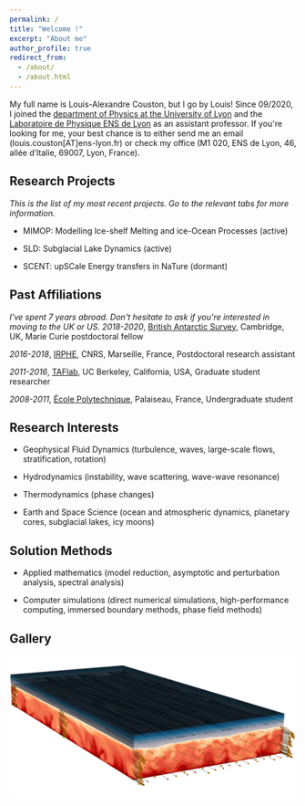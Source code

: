 ```yaml
---
permalink: /
title: "Welcome !"
excerpt: "About me"
author_profile: true
redirect_from: 
  - /about/
  - /about.html
---
```


My full name is Louis-Alexandre Couston, but I go by Louis! Since 09/2020, I joined the [department of Physics at the University of Lyon](https://fst-physique.univ-lyon1.fr/) and the [Laboratoire de Physique ENS de Lyon](http://www.ens-lyon.fr/PHYSIQUE) as an assistant professor. If you're looking for me, your best chance is to either send me an email (louis.couston[AT]ens-lyon.fr) or check my office (M1 020, ENS de Lyon, 46, allée d’Italie, 69007, Lyon, France). 

Research Projects
------
*This is the list of my most recent projects. Go to the relevant tabs for more information.*
* MIMOP: Modelling Ice-shelf Melting and ice-Ocean Processes (active)

* SLD: Subglacial Lake Dynamics (active)

* SCENT: upSCale Energy transfers in NaTure (dormant)


Past Affiliations
------
*I've spent 7 years abroad. Don't hesitate to ask if you're interested in moving to the UK or US.*
*2018-2020*, [British Antarctic Survey](https://www.bas.ac.uk/for-staff/), Cambridge, UK, Marie Curie postdoctoral fellow

*2016-2018*, [IRPHE](https://irphe.univ-amu.fr/en), CNRS, Marseille, France, Postdoctoral research assistant

*2011-2016*, [TAFlab](https://taflab.berkeley.edu/), UC Berkeley, California, USA, Graduate student researcher

*2008-2011*, [École Polytechnique](https://www.polytechnique.edu/en), Palaiseau, France, Undergraduate student

Research Interests
------
* Geophysical Fluid Dynamics (turbulence, waves, large-scale flows, stratification, rotation)

* Hydrodynamics (instability, wave scattering, wave-wave resonance)

* Thermodynamics (phase changes)

* Earth and Space Science (ocean and atmospheric dynamics, planetary cores, subglacial lakes, icy moons)

Solution Methods
------

* Applied mathematics (model reduction, asymptotic and perturbation analysis, spectral analysis)

* Computer simulations (direct numerical simulations, high-performance computing, immersed boundary methods, phase field methods)

Gallery
------

![Graphical abstract of our last paper](/images/graphical_abstract.jpg)

